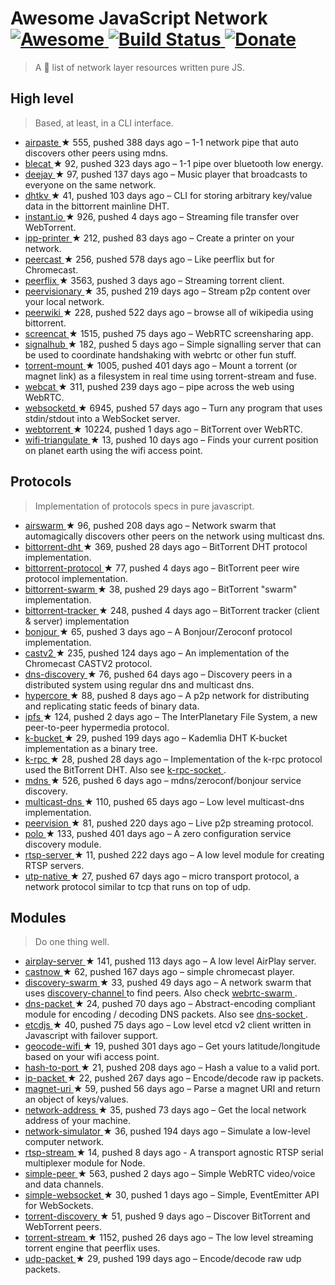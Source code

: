 <h1>
 Awesome JavaScript Network
 <a href="https://github.com/Kikobeats/awesome-network-js">
  <img alt="Awesome" src="https://cdn.rawgit.com/sindresorhus/awesome/d7305f38d29fed78fa85652e3a63e154dd8e8829/media/badge.svg"/>
 </a>
 <a href="https://travis-ci.org/Kikobeats/awesome-network-js">
  <img alt="Build Status" src="https://img.shields.io/travis/Kikobeats/awesome-network-js/master.svg?style=flat-square"/>
 </a>
 <a href="https://paypal.me/kikobeats">
  <img alt="Donate" src="https://img.shields.io/badge/donate-paypal-blue.svg?style=flat-square"/>
 </a>
</h1>
<blockquote>
 <p>
  A 🎩 list of network layer resources written pure JS.
 </p>
</blockquote>
<h2>
 High level
</h2>
<blockquote>
 <p>
  Based, at least, in a CLI interface.
 </p>
</blockquote>
<ul>
 <li>
  <a href="https://github.com/mafintosh/airpaste">
   airpaste
  </a>
  <span>
   &#9733 555, pushed 388 days ago
  </span>
  – 1-1 network pipe that auto discovers other peers using mdns.
 </li>
 <li>
  <a href="https://github.com/mafintosh/blecat">
   blecat
  </a>
  <span>
   &#9733 92, pushed 323 days ago
  </span>
  – 1-1 pipe over bluetooth low energy.
 </li>
 <li>
  <a href="https://github.com/mafintosh/deejay">
   deejay
  </a>
  <span>
   &#9733 97, pushed 137 days ago
  </span>
  – Music player that broadcasts to everyone on the same network.
 </li>
 <li>
  <a href="https://github.com/maxogden/dhtkv">
   dhtkv
  </a>
  <span>
   &#9733 41, pushed 103 days ago
  </span>
  – CLI for storing arbitrary key/value data in the bittorrent mainline DHT.
 </li>
 <li>
  <a href="https://github.com/feross/instant.io">
   instant.io
  </a>
  <span>
   &#9733 926, pushed 4 days ago
  </span>
  – Streaming file transfer over WebTorrent.
 </li>
 <li>
  <a href="https://github.com/watson/ipp-printer">
   ipp-printer
  </a>
  <span>
   &#9733 212, pushed 83 days ago
  </span>
  – Create a printer on your network.
 </li>
 <li>
  <a href="https://github.com/mafintosh/peercast">
   peercast
  </a>
  <span>
   &#9733 256, pushed 578 days ago
  </span>
  – Like peerflix but for Chromecast.
 </li>
 <li>
  <a href="https://github.com/mafintosh/peerflix">
   peerflix
  </a>
  <span>
   &#9733 3563, pushed 3 days ago
  </span>
  – Streaming torrent client.
 </li>
 <li>
  <a href="https://github.com/mafintosh/peervisionary">
   peervisionary
  </a>
  <span>
   &#9733 35, pushed 219 days ago
  </span>
  – Stream p2p content over your local network.
 </li>
 <li>
  <a href="https://github.com/mafintosh/peerwiki">
   peerwiki
  </a>
  <span>
   &#9733 228, pushed 522 days ago
  </span>
  – browse all of wikipedia using bittorrent.
 </li>
 <li>
  <a href="https://github.com/maxogden/screencat">
   screencat
  </a>
  <span>
   &#9733 1515, pushed 75 days ago
  </span>
  – WebRTC screensharing app.
 </li>
 <li>
  <a href="https://github.com/mafintosh/signalhub">
   signalhub
  </a>
  <span>
   &#9733 182, pushed 5 days ago
  </span>
  – Simple signalling server that can be used to coordinate handshaking with webrtc or other fun stuff.
 </li>
 <li>
  <a href="https://github.com/mafintosh/torrent-mount">
   torrent-mount
  </a>
  <span>
   &#9733 1005, pushed 401 days ago
  </span>
  – Mount a torrent (or magnet link) as a filesystem in real time using torrent-stream and fuse.
 </li>
 <li>
  <a href="https://github.com/mafintosh/webcat">
   webcat
  </a>
  <span>
   &#9733 311, pushed 239 days ago
  </span>
  – pipe across the web using WebRTC.
 </li>
 <li>
  <a href="https://github.com/joewalnes/websocketd">
   websocketd
  </a>
  <span>
   &#9733 6945, pushed 57 days ago
  </span>
  – Turn any program that uses stdin/stdout into a WebSocket server.
 </li>
 <li>
  <a href="https://github.com/feross/webtorrent">
   webtorrent
  </a>
  <span>
   &#9733 10224, pushed 1 days ago
  </span>
  – BitTorrent over WebRTC.
 </li>
 <li>
  <a href="https://github.com/watson/wifi-triangulate">
   wifi-triangulate
  </a>
  <span>
   &#9733 13, pushed 10 days ago
  </span>
  – Finds your current position on planet earth using the wifi access point.
 </li>
</ul>
<h2>
 Protocols
</h2>
<blockquote>
 <p>
  Implementation of protocols specs in pure javascript.
 </p>
</blockquote>
<ul>
 <li>
  <a href="https://github.com/mafintosh/airswarm">
   airswarm
  </a>
  <span>
   &#9733 96, pushed 208 days ago
  </span>
  – Network swarm that automagically discovers other peers on the network using multicast dns.
 </li>
 <li>
  <a href="https://github.com/feross/bittorrent-dht">
   bittorrent-dht
  </a>
  <span>
   &#9733 369, pushed 28 days ago
  </span>
  – BitTorrent DHT protocol implementation.
 </li>
 <li>
  <a href="https://github.com/feross/bittorrent-protocol">
   bittorrent-protocol
  </a>
  <span>
   &#9733 77, pushed 4 days ago
  </span>
  – BitTorrent peer wire protocol implementation.
 </li>
 <li>
  <a href="https://github.com/feross/bittorrent-swarm">
   bittorrent-swarm
  </a>
  <span>
   &#9733 38, pushed 29 days ago
  </span>
  – BitTorrent "swarm" implementation.
 </li>
 <li>
  <a href="https://github.com/feross/bittorrent-tracker">
   bittorrent-tracker
  </a>
  <span>
   &#9733 248, pushed 4 days ago
  </span>
  – BitTorrent tracker (client & server) implementation
 </li>
 <li>
  <a href="https://github.com/watson/bonjour">
   bonjour
  </a>
  <span>
   &#9733 65, pushed 3 days ago
  </span>
  – A Bonjour/Zeroconf protocol implementation.
 </li>
 <li>
  <a href="https://github.com/thibauts/node-castv2">
   castv2
  </a>
  <span>
   &#9733 235, pushed 124 days ago
  </span>
  – An implementation of the Chromecast CASTV2 protocol.
 </li>
 <li>
  <a href="https://github.com/mafintosh/dns-discovery">
   dns-discovery
  </a>
  <span>
   &#9733 76, pushed 64 days ago
  </span>
  – Discovery peers in a distributed system using regular dns and multicast dns.
 </li>
 <li>
  <a href="https://github.com/mafintosh/hypercore">
   hypercore
  </a>
  <span>
   &#9733 88, pushed 8 days ago
  </span>
  – A p2p network for distributing and replicating static feeds of binary data.
 </li>
 <li>
  <a href="https://github.com/ipfs/js-ipfs-api">
   ipfs
  </a>
  <span>
   &#9733 124, pushed 2 days ago
  </span>
  – The InterPlanetary File System, a new peer-to-peer hypermedia protocol.
 </li>
 <li>
  <a href="https://github.com/tristanls/k-bucket">
   k-bucket
  </a>
  <span>
   &#9733 29, pushed 199 days ago
  </span>
  – Kademlia DHT K-bucket implementation as a binary tree.
 </li>
 <li>
  <a href="https://github.com/mafintosh/k-rpc">
   k-rpc
  </a>
  <span>
   &#9733 28, pushed 28 days ago
  </span>
  – Implementation of the k-rpc protocol used the BitTorrent DHT. Also see
  <a href="https://github.com/mafintosh/k-rpc-socket">
   k-rpc-socket
  </a>
  .
 </li>
 <li>
  <a href="https://github.com/agnat/node_mdns">
   mdns
  </a>
  <span>
   &#9733 526, pushed 6 days ago
  </span>
  – mdns/zeroconf/bonjour service discovery.
 </li>
 <li>
  <a href="https://github.com/mafintosh/multicast-dns">
   multicast-dns
  </a>
  <span>
   &#9733 110, pushed 65 days ago
  </span>
  – Low level multicast-dns implementation.
 </li>
 <li>
  <a href="https://github.com/mafintosh/peervision">
   peervision
  </a>
  <span>
   &#9733 81, pushed 220 days ago
  </span>
  – Live p2p streaming protocol.
 </li>
 <li>
  <a href="https://github.com/mafintosh/polo">
   polo
  </a>
  <span>
   &#9733 133, pushed 401 days ago
  </span>
  – A zero configuration service discovery module.
 </li>
 <li>
  <a href="https://github.com/watson/rtsp-server">
   rtsp-server
  </a>
  <span>
   &#9733 11, pushed 222 days ago
  </span>
  – A low level module for creating RTSP servers.
 </li>
 <li>
  <a href="https://github.com/mafintosh/utp-native">
   utp-native
  </a>
  <span>
   &#9733 27, pushed 67 days ago
  </span>
  – micro transport protocol, a network protocol similar to tcp that runs on top of udp.
 </li>
</ul>
<h2>
 Modules
</h2>
<blockquote>
 <p>
  Do one thing well.
 </p>
</blockquote>
<ul>
 <li>
  <a href="https://github.com/watson/airplay-server">
   airplay-server
  </a>
  <span>
   &#9733 141, pushed 113 days ago
  </span>
  – A low level AirPlay server.
 </li>
 <li>
  <a href="https://github.com/xat/chromecast-player">
   castnow
  </a>
  <span>
   &#9733 62, pushed 167 days ago
  </span>
  – simple chromecast player.
 </li>
 <li>
  <a href="https://github.com/mafintosh/discovery-swarm">
   discovery-swarm
  </a>
  <span>
   &#9733 33, pushed 49 days ago
  </span>
  – A network swarm that uses
  <a href="https://github.com/maxogden/discovery-channel">
   discovery-channel
  </a>
  to find peers. Also check
  <a href="https://github.com/mafintosh/webrtc-swarm">
   webrtc-swarm
  </a>
  .
 </li>
 <li>
  <a href="https://github.com/mafintosh/dns-packet">
   dns-packet
  </a>
  <span>
   &#9733 24, pushed 70 days ago
  </span>
  – Abstract-encoding compliant module for encoding / decoding DNS packets. Also see
  <a href="https://github.com/mafintosh/dns-socket">
   dns-socket
  </a>
  .
 </li>
 <li>
  <a href="https://github.com/mafintosh/etcdjs">
   etcdjs
  </a>
  <span>
   &#9733 40, pushed 75 days ago
  </span>
  – Low level etcd v2 client written in Javascript with failover support.
 </li>
 <li>
  <a href="https://github.com/watson/geocode-wifi">
   geocode-wifi
  </a>
  <span>
   &#9733 19, pushed 301 days ago
  </span>
  – Get yours latitude/longitude based on your wifi access point.
 </li>
 <li>
  <a href="https://github.com/mafintosh/hash-to-port">
   hash-to-port
  </a>
  <span>
   &#9733 21, pushed 208 days ago
  </span>
  – Hash a value to a valid port.
 </li>
 <li>
  <a href="https://github.com/mafintosh/ip-packet">
   ip-packet
  </a>
  <span>
   &#9733 22, pushed 267 days ago
  </span>
  – Encode/decode raw ip packets.
 </li>
 <li>
  <a href="https://github.com/feross/magnet-uri">
   magnet-uri
  </a>
  <span>
   &#9733 59, pushed 56 days ago
  </span>
  – Parse a magnet URI and return an object of keys/values.
 </li>
 <li>
  <a href="https://github.com/mafintosh/network-address">
   network-address
  </a>
  <span>
   &#9733 35, pushed 73 days ago
  </span>
  – Get the local network address of your machine.
 </li>
 <li>
  <a href="https://github.com/substack/network-simulator">
   network-simulator
  </a>
  <span>
   &#9733 36, pushed 194 days ago
  </span>
  – Simulate a low-level computer network.
 </li>
 <li>
  <a href="https://github.com/watson/rtsp-stream">
   rtsp-stream
  </a>
  <span>
   &#9733 14, pushed 8 days ago
  </span>
  - A transport agnostic RTSP serial multiplexer module for Node.
 </li>
 <li>
  <a href="https://github.com/feross/simple-peer">
   simple-peer
  </a>
  <span>
   &#9733 563, pushed 2 days ago
  </span>
  – Simple WebRTC video/voice and data channels.
 </li>
 <li>
  <a href="https://github.com/feross/simple-websocket">
   simple-websocket
  </a>
  <span>
   &#9733 30, pushed 1 days ago
  </span>
  – Simple, EventEmitter API for WebSockets.
 </li>
 <li>
  <a href="https://github.com/feross/torrent-discovery">
   torrent-discovery
  </a>
  <span>
   &#9733 51, pushed 9 days ago
  </span>
  – Discover BitTorrent and WebTorrent peers.
 </li>
 <li>
  <a href="https://github.com/mafintosh/torrent-stream">
   torrent-stream
  </a>
  <span>
   &#9733 1152, pushed 26 days ago
  </span>
  – The low level streaming torrent engine that peerflix uses.
 </li>
 <li>
  <a href="https://github.com/substack/udp-packet">
   udp-packet
  </a>
  <span>
   &#9733 29, pushed 199 days ago
  </span>
  – Encode/decode raw udp packets.
 </li>
</ul>
